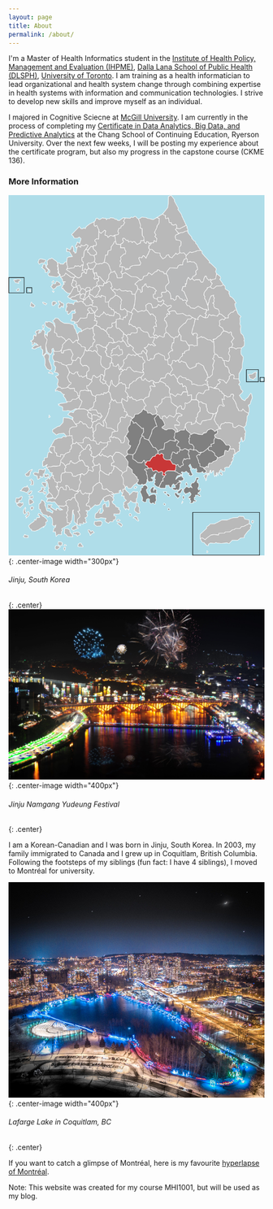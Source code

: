 ```yaml
---
layout: page
title: About
permalink: /about/
---
```


I'm a Master of Health Informatics student in the <a href="http://ihpme.utoronto.ca/">Institute of Health Policy, Management and Evaluation (IHPME)</a>, <a href="http://dlsph.utoronto.ca/">Dalla Lana School of Public Health (DLSPH)</a>, <a href="https://www.utoronto.ca/">University of Toronto</a>. I am training as a health informatician to lead organizational and health system change through combining expertise in health systems with information and communication technologies. I strive to develop new skills and improve myself as an individual.

I majored in Cognitive Sciecne at <a href="https://www.mcgill.ca/">McGill University</a>.
I am currently in the process of completing my <a href="https://ce-online.ryerson.ca/ce/default.aspx?id=3668">Certificate in Data Analytics, Big Data, and Predictive Analytics</a> at the Chang School of Continuing Education, Ryerson University. Over the next few weeks, I will be posting my experience about the certificate program, but also my progress in the capstone course (CKME 136).

### More Information

![jinju.png](/images/jinju.png "Jinju, South Korea"){: .center-image width="300px"}

###### Jinju, South Korea
{: .center}
![j-light.jpg](/images/j-light.jpg "Jinju Namgang Yudeung Festival"){: .center-image width="400px"}
###### Jinju Namgang Yudeung Festival
{: .center}

I am a Korean-Canadian and I was born in Jinju, South Korea. In 2003, my family immigrated to Canada and I grew up in Coquitlam, British Columbia. Following the footsteps of my siblings (fun fact: I have 4 siblings), I moved to Montréal for university.

![lafarge.jpg](/images/lafarge.jpg "Lafarge Lake"){: .center-image width="400px"}
###### Lafarge Lake in Coquitlam, BC
{: .center}

If you want to catch a glimpse of Montréal, here is my favourite <a href="https://www.youtube.com/watch?v=uOU7vltSgMc">hyperlapse of Montréal</a>.

Note: This website was created for my course MHI1001, but will be used as my blog.